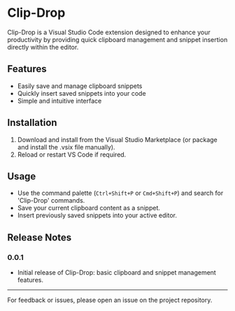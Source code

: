 # Clip-Drop

Clip-Drop is a Visual Studio Code extension designed to enhance your productivity by providing quick clipboard management and snippet insertion directly within the editor.

## Features

- Easily save and manage clipboard snippets
- Quickly insert saved snippets into your code
- Simple and intuitive interface

## Installation

1. Download and install from the Visual Studio Marketplace (or package and install the .vsix file manually).
2. Reload or restart VS Code if required.

## Usage

- Use the command palette (`Ctrl+Shift+P` or `Cmd+Shift+P`) and search for 'Clip-Drop' commands.
- Save your current clipboard content as a snippet.
- Insert previously saved snippets into your active editor.

## Release Notes

### 0.0.1
- Initial release of Clip-Drop: basic clipboard and snippet management features.

---

For feedback or issues, please open an issue on the project repository.
